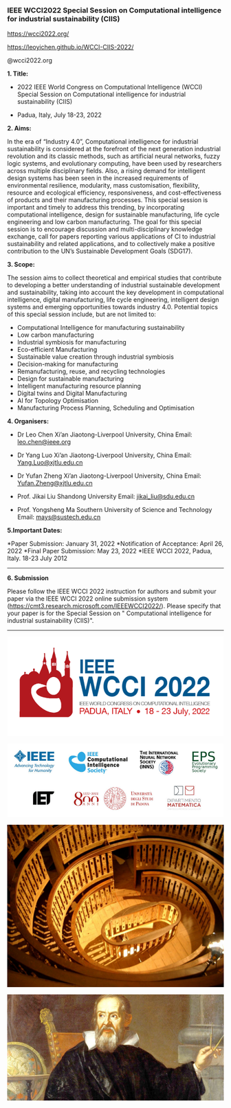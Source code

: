
### IEEE WCCI2022 Special Session on Computational intelligence for industrial sustainability (CIIS)

https://wcci2022.org/

https://leoyichen.github.io/WCCI-CIIS-2022/

@wcci2022.org

**1. Title:**

* 2022 IEEE World Congress on Computational Intelligence (WCCI) Special Session on Computational intelligence for industrial sustainability (CIIS)

* Padua, Italy, July 18-23, 2022

**2. Aims:**

In the era of “Industry 4.0”, Computational intelligence for industrial sustainability is considered at the forefront of the next generation industrial revolution and its classic methods, such as artificial neural networks, fuzzy logic systems, and evolutionary computing, have been used by researchers across multiple disciplinary fields. 
Also, a rising demand for intelligent design systems has been seen in the increased requirements of environmental resilience, modularity, mass customisation, flexibility, resource and ecological efficiency, responsiveness, and cost-effectiveness of products and their manufacturing processes. 
This special session is important and timely to address this trending, by incorporating computational intelligence, design for sustainable manufacturing, life cycle engineering and low carbon manufacturing.
The goal for this special session is to encourage discussion and multi-disciplinary knowledge exchange, call for papers reporting various applications of CI to industrial sustainability and related applications, and to collectively make a positive contribution to the UN’s Sustainable Development Goals (SDG17).

**3. Scope:**

The session aims to collect theoretical and empirical studies that contribute to developing a better understanding of industrial sustainable development and sustainability, taking into account the key development in computational intelligence, digital manufacturing, life cycle engineering, intelligent design systems and emerging opportunities towards industry 4.0. Potential topics of this special session include, but are not limited to:
* Computational Intelligence for manufacturing sustainability
* Low carbon manufacturing
* Industrial symbiosis for manufacturing 
* Eco-efficient Manufacturing
* Sustainable value creation through industrial symbiosis
* Decision-making for manufacturing
* Remanufacturing, reuse, and recycling technologies
* Design for sustainable manufacturing 
* Intelligent manufacturing resource planning 
* Digital twins and Digital Manufacturing
* AI for Topology Optimisation
* Manufacturing Process Planning, Scheduling and Optimisation

**4. Organisers:**

* Dr Leo Chen
Xi’an Jiaotong-Liverpool University, China
Email: leo.chen@ieee.org

* Dr Yang Luo 
Xi’an Jiaotong-Liverpool University, China
Email: Yang.Luo@xjtlu.edu.cn

* Dr Yufan Zheng
Xi’an Jiaotong-Liverpool University, China
Email: Yufan.Zheng@xjtlu.edu.cn

* Prof. Jikai Liu
Shandong University
Email: jikai_liu@sdu.edu.cn

* Prof. Yongsheng Ma
Southern University of Science and Technology
Email: mays@sustech.edu.cn


**5.Important Dates:**

*Paper Submission: January 31, 2022
*Notification of Acceptance: April 26, 2022
*Final Paper Submission: May 23, 2022
*IEEE WCCI 2022, Padua, Italy. 18-23 July 2012

***

**6. Submission**

Please follow the IEEE WCCI 2022 instruction for authors and submit your paper via the IEEE WCCI 2022 online submission system (https://cmt3.research.microsoft.com/IEEEWCCI2022/). Please specify that your paper is for the Special Session on " Computational intelligence for industrial sustainability (CIIS)".

***
![](https://github.com/LeoYiChen/WCCI-CIIS-2022/blob/gh-pages/WCCI2022-padua-logo.png)

![](https://github.com/LeoYiChen/WCCI-CIIS-2022/blob/gh-pages/IEEE-IET.jpg)

![](https://github.com/LeoYiChen/WCCI-CIIS-2022/blob/gh-pages/The%CC%81a%CC%82tre-anatomique-Padoue_0-1536x1152.jpeg)

![](https://github.com/LeoYiChen/WCCI-CIIS-2022/blob/gh-pages/galileo-galilei.jpg)




